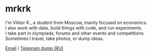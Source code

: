 # mrkrk

I'm Viktor K., a student from Moscow, mainly focused on economics.  
I also work with data, build things with code, and run experiments.  
I take part in olympiads, forums and other events and competitions.  
Sometimes I travel, take photos, or dump ideas.

[Email](mailto:mail@mrkrk.me) / [Telegram dump (RU)](https://t.me/marakarka)
